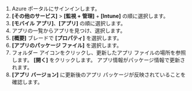 
1. Azure ポータルにサインインします。  
2. **[その他のサービス]** > **[監視 + 管理]** + **[Intune]** の順に選択します。  
3. **[モバイル アプリ]**、**[アプリ]** の順に選択します。
4. アプリの一覧からアプリを見つけ、選択します。  
5. **[概要]** ブレードで **[プロパティ]** を選択します。  
5. **[アプリのパッケージ ファイル]** を選択します。  
6. フォルダー アイコンをクリックし、更新したアプリ ファイルの場所を参照します。 **[開く]** をクリックします。 アプリ情報がパッケージ情報で更新されます。  
8. **[アプリ バージョン]** に更新後のアプリ パッケージが反映されていることを確認します。  

